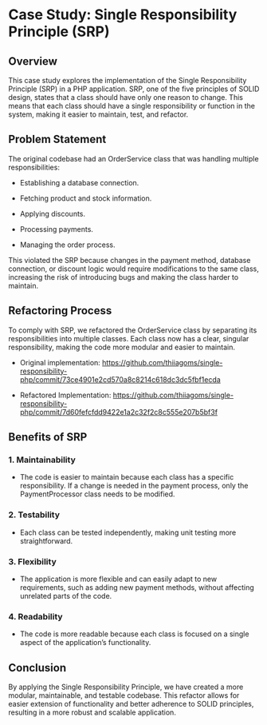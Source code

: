Case Study: Single Responsibility Principle (SRP)
=================================================

Overview
--------

This case study explores the implementation of the Single Responsibility Principle (SRP) in a PHP application. SRP, one of the five principles of SOLID design, states that a class should have only one reason to change. This means that each class should have a single responsibility or function in the system, making it easier to maintain, test, and refactor.

Problem Statement
-----------------

The original codebase had an OrderService class that was handling multiple responsibilities:

*   Establishing a database connection.
    
*   Fetching product and stock information.
    
*   Applying discounts.
    
*   Processing payments.
    
*   Managing the order process.
    

This violated the SRP because changes in the payment method, database connection, or discount logic would require modifications to the same class, increasing the risk of introducing bugs and making the class harder to maintain.

Refactoring Process
-------------------

To comply with SRP, we refactored the OrderService class by separating its responsibilities into multiple classes. Each class now has a clear, singular responsibility, making the code more modular and easier to maintain.

- Original implementation: https://github.com/thiiagoms/single-responsibility-php/commit/73ce4901e2cd570a8c8214c618dc3dc5fbf1ecda

- Refactored Implementation: https://github.com/thiiagoms/single-responsibility-php/commit/7d60fefcfdd9422e1a2c32f2c8c555e207b5bf3f 

Benefits of SRP
---------------

### 1\. **Maintainability**

*   The code is easier to maintain because each class has a specific responsibility. If a change is needed in the payment process, only the PaymentProcessor class needs to be modified.
    

### 2\. **Testability**

*   Each class can be tested independently, making unit testing more straightforward.
    

### 3\. **Flexibility**

*   The application is more flexible and can easily adapt to new requirements, such as adding new payment methods, without affecting unrelated parts of the code.
    

### 4\. **Readability**

*   The code is more readable because each class is focused on a single aspect of the application’s functionality.
    

Conclusion
----------

By applying the Single Responsibility Principle, we have created a more modular, maintainable, and testable codebase. This refactor allows for easier extension of functionality and better adherence to SOLID principles, resulting in a more robust and scalable application.
